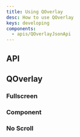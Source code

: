 ```yaml
---
title: Using QOverlay
desc: How to use QOverlay
keys: developing
components:
  - apis/QOverlayJsonApi
---
```

## API
<q-markdown-json-api />

## QOverlay
### Fullscreen
<example-viewer
  title=""
  file="Fullscreen"
  codepen-title="QOverlay"
/>

### Component
<example-viewer
  title=""
  file="Component"
  codepen-title="QOverlay"
/>

### No Scroll
<example-viewer
  title=""
  file="noScroll"
  codepen-title="QOverlay"
/>
